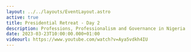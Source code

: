 ```yaml
---
layout: ../../layouts/EventLayout.astro
active: true
title: Presidential Retreat - Day 2
description: Professions, Professionalism and Governance in Nigeria
date: 2023-03-23T10:00:00.000+01:00
videourl: https://www.youtube.com/watch?v=Aya5vdkh4IU
---
```


